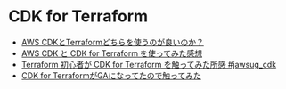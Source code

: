 # CDK for Terraform


- [AWS CDKとTerraformどちらを使うのが良いのか？](https://qiita.com/luton-mr/items/afe70781807bf3b5016a)
- [AWS CDK と CDK for Terraform を使ってみた感想](https://www.utakata.work/entry/2022/08/09/162319)
- [Terraform 初心者が CDK for Terraform を触ってみた所感 #jawsug_cdk](https://zenn.dev/mayforblue/articles/09574f95fdbf69)
- [CDK for TerraformがGAになってたので触ってみた](https://zenn.dev/misaosyushi/articles/e5c443f1fcd2e2)
